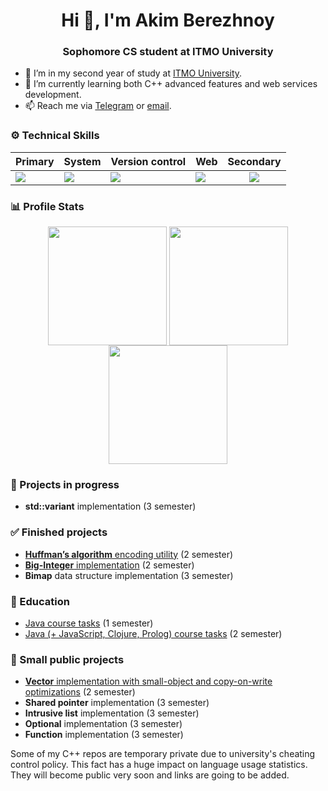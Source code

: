 <h1 align="center">Hi 👋, I'm Akim Berezhnoy</h1>
<h3 align="center">Sophomore CS student at ITMO University</h3>

- 🔭  I’m in my second year of study at [ITMO University](https://en.itmo.ru/).
- 🌱  I’m currently learning both C++ advanced features and web services development.
- 📫  Reach me via [Telegram](https://t.me/wsfxf) or [email](mailto:berezhnoy.akim@gmail.com).

### ⚙️ Technical Skills

<div align="center">
  
| Primary  | System | Version control | Web | Secondary |
| ------------- | ------------- | ------------- | ------------- | ------------- |
| <img src="https://skillicons.dev/icons?i=cpp,java" />  | <img src="https://skillicons.dev/icons?i=linux,docker,bash,regex" /> | <img src="https://skillicons.dev/icons?i=git,github,gitlab" /> | <img src="https://skillicons.dev/icons?i=typescript,vite,webpack,react,tailwind" />  | <div align="center"><img justity-self="middle" src="https://skillicons.dev/icons?i=python" /></div>  |

</div>

### 📊 Profile Stats

<div align="center">

<img height='190px' align='center' src='https://github-readme-stats.vercel.app/api?username=akim-berezhnoy&hide_rank=true&hide_title=true&rank_icon=github&show_icons=true&theme=transparent' /> <img height='190px' align='center' src='https://github-readme-stats.vercel.app/api/top-langs/?username=akim-berezhnoy&theme=transparent' /> <img height='190px' align="center" src='https://github-readme-streak-stats.herokuapp.com/?user=akim-berezhnoy&card_width=200&theme=transparent&hide_current_streak=true&hide_longest_streak=true' />

</div>

### 🔨 Projects in progress

- **std::variant** implementation (3 semester)

### ✅ Finished projects

- [**Huffman’s algorithm** encoding utility](https://github.com/akim-berezhnoy/huffman-tool) (2 semester)
- [**Big-Integer** implementation](https://github.com/akim-berezhnoy/big-integer) (2 semester)
- **Bimap** data structure implementation (3 semester)

### 🏫 Education

- [Java course tasks](https://github.com/akim-berezhnoy/prog-intro) (1 semester)
- [Java (+ JavaScript, Clojure, Prolog) course tasks](https://github.com/akim-berezhnoy/paradigms) (2 semester)

### 🌿 Small public projects

- [**Vector** implementation with small-object and copy-on-write optimizations](https://github.com/akim-berezhnoy/socow-vector) (2 semester)
- **Shared pointer** implementation (3 semester)
- **Intrusive list** implementation (3 semester)
- **Optional** implementation (3 semester)
- **Function** implementation (3 semester)

Some of my C++ repos are temporary private due to university's cheating control policy. This fact has a huge impact on language usage statistics. They will become public very soon and links are going to be added.

<!--
**akim-berezhnoy/akim-berezhnoy** is a ✨ _special_ ✨ repository because its `README.md` (this file) appears on your GitHub profile.

Here are some ideas to get you started:

- 🔭 I’m currently working on ...
- 🌱 I’m currently learning ...
- 👯 I’m looking to collaborate on ...
- 🤔 I’m looking for help with ...
- 💬 Ask me about ...
- 📫 How to reach me: ...
- 😄 Pronouns: ...
- ⚡ Fun fact: ...
-->
